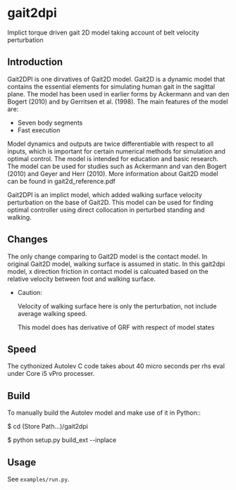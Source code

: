 # gait2dpi
Implict torque driven gait 2D model taking account of belt velocity perturbation

Introduction
------------

Gait2DPI is one dirvatives of Gait2D model. Gait2D is a dynamic model that 
contains the essential elements for simulating human gait in the sagittal 
plane. The model has been used in earlier forms by Ackermann and van den 
Bogert (2010) and by Gerritsen et al. (1998). The main features of the 
model are:

- Seven body segments
- Fast execution

Model dynamics and outputs are twice differentiable with respect to all inputs,
which is important for certain numerical methods for simulation and optimal
control. The model is intended for education and basic research. The model can
be used for studies such as Ackermann and van den Bogert (2010) and Geyer and
Herr (2010). More information about Gait2D model can be found in gait2d_reference.pdf

Gait2DPI is an implict model, which added walking surface velocity perturbation
on the base of Gait2D. This model can be used for finding optimal controller using direct collocation 
in perturbed standing and walking.

Changes
-------
The only change comparing to Gait2D model is the contact model. In original Gait2D model, walking surface
is assumed in static. In this gait2dpi model, x direction friction in contact model is calcuated based on the 
relative velocity between foot and walking surface.

- Caution:

    Velocity of walking surface here is only the perturbation, not include average walking speed.
    
    This model does has derivative of GRF with respect of model states

Speed
-----

The cythonized Autolev C code takes about 40 micro seconds per rhs eval under Core i5 
vPro processer.

Build
-----

To manually build the Autolev model and make use of it in Python::

   $ cd (Store Path...)/gait2dpi
   
   $ python setup.py build_ext --inplace

Usage
-----

See ``examples/run.py``.

